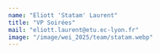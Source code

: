 ```yaml
---
name: "Eliott 'Statam' Laurent"
title: "VP Soirées"
mail: "eliott.laurent@etu.ec-lyon.fr"
image: "/image/wei_2025/team/statam.webp"
---
```

